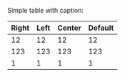 Simple table with caption:

| Right | Left | Center | Default |
| ----- | ---- | ------ | ------- |
| 12    | 12   | 12     | 12      |
| 123   | 123  | 123    | 123     |
| 1     | 1    | 1      | 1       |
